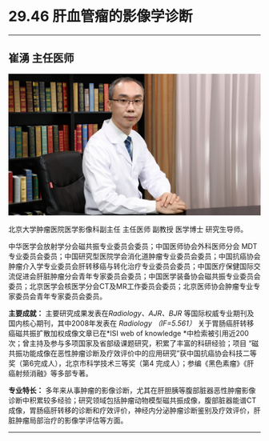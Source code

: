 # 29.46 肝血管瘤的影像学诊断

---

## 崔湧 主任医师

![1685944923463](image/c29_046/1685944923463.png)

北京大学肿瘤医院医学影像科副主任 主任医师 副教授 医学博士 研究生导师。

中华医学会放射学分会磁共振专业委员会委员；中国医师协会外科医师分会 MDT专业委员会委员；中国研究型医院学会消化道肿瘤专业委员会委员；中国抗癌协会肿瘤介入学专业委员会肝转移癌与转化治疗专业委员会委员；中国医疗保健国际交流促进会肝脏肿瘤分会青年专家委员会委员；中国医学装备协会磁共振专业委员会委员；北京医学会核医学分会CT及MR工作委员会委员；北京医师协会肿瘤专业专家委员会青年专家委员会委员。

**主要成就：** 主要研究成果发表在*Radiology、AJR、BJR* 等国际权威专业期刊及国内核心期刊，其中2008年发表在 *Radiology （IF=5.561）* 关于胃肠癌肝转移癌磁共振扩散加权成像文章已在*ISI web of knowledge *中检索被引用近200次；曾主持及参与多项国家及省部级课题研究，积累了丰富的科研经验；项目 “磁共振功能成像在恶性肿瘤诊断及疗效评价中的应用研究”获中国抗癌协会科技二等奖（第6完成人），北京市科学技术三等奖（第4 完成人）；参编《黑色素瘤》《肝癌射频消融》等多部专著。

**专业特长：** 多年来从事肿瘤的影像诊断，尤其在肝胆胰等腹部脏器恶性肿瘤影像诊断中积累较多经验；研究领域包括肿瘤动物模型磁共振成像，腹部脏器能谱CT成像，胃肠癌肝转移的诊断和疗效评价，神经内分泌肿瘤诊断鉴别及疗效评价，肝脏肿瘤局部治疗的影像学评估等方面。

---
